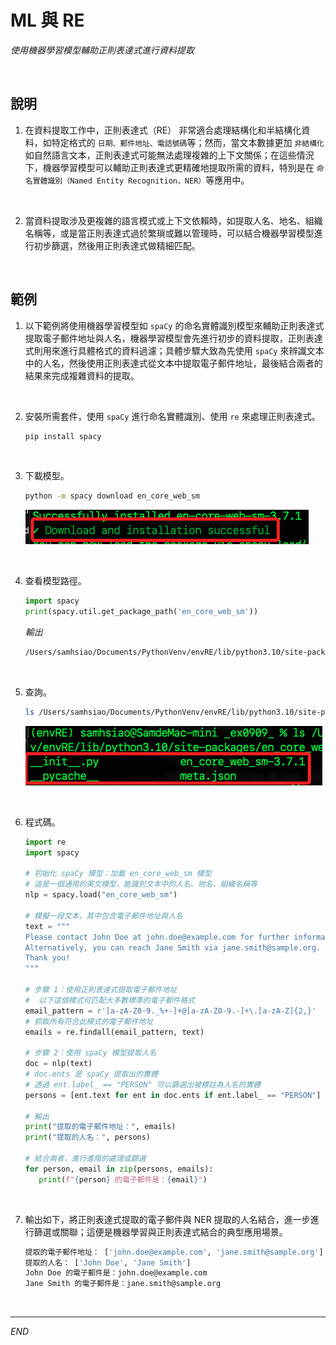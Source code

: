 # ML 與 RE

_使用機器學習模型輔助正則表達式進行資料提取_

<br>

## 說明

1. 在資料提取工作中，正則表達式（RE） 非常適合處理結構化和半結構化資料，如特定格式的 `日期、郵件地址、電話號碼`等；然而，當文本數據更加 `非結構化` 如自然語言文本，正則表達式可能無法處理複雜的上下文關係；在這些情況下，機器學習模型可以輔助正則表達式更精確地提取所需的資料，特別是在 `命名實體識別（Named Entity Recognition，NER）`等應用中。

<br>

2. 當資料提取涉及更複雜的語言模式或上下文依賴時，如提取人名、地名、組織名稱等，或是當正則表達式過於繁瑣或難以管理時，可以結合機器學習模型進行初步篩選，然後用正則表達式做精細匹配。

<br>

## 範例

1. 以下範例將使用機器學習模型如 `spaCy` 的命名實體識別模型來輔助正則表達式提取電子郵件地址與人名，機器學習模型會先進行初步的資料提取，正則表達式則用來進行具體格式的資料過濾；具體步驟大致為先使用 `spaCy` 來辨識文本中的人名，然後使用正則表達式從文本中提取電子郵件地址，最後結合兩者的結果來完成複雜資料的提取。

<br>

2. 安裝所需套件，使用 `spaCy` 進行命名實體識別、使用 `re` 來處理正則表達式。

   ```bash
   pip install spacy
   ```

<br>

3. 下載模型。

   ```bash
   python -m spacy download en_core_web_sm
   ```

   ![](images/img_13.png)

<br>

4. 查看模型路徑。

   ```python
   import spacy
   print(spacy.util.get_package_path('en_core_web_sm'))
   ```

   _輸出_

   ```bash
   /Users/samhsiao/Documents/PythonVenv/envRE/lib/python3.10/site-packages/en_core_web_sm
   ```

<br>

5. 查詢。

   ```bash
   ls /Users/samhsiao/Documents/PythonVenv/envRE/lib/python3.10/site-packages/en_core_web_sm
   ```

   ![](images/img_14.png)

<br>

6. 程式碼。

   ```python
   import re
   import spacy

   # 初始化 spaCy 模型：加載 en_core_web_sm 模型
   # 這是一個通用的英文模型，能識別文本中的人名、地名、組織名稱等
   nlp = spacy.load("en_core_web_sm")

   # 模擬一段文本，其中包含電子郵件地址與人名
   text = """
   Please contact John Doe at john.doe@example.com for further information.
   Alternatively, you can reach Jane Smith via jane.smith@sample.org.
   Thank you!
   """

   # 步驟 1：使用正則表達式提取電子郵件地址
   #  以下這個模式可匹配大多數標準的電子郵件格式
   email_pattern = r'[a-zA-Z0-9._%+-]+@[a-zA-Z0-9.-]+\.[a-zA-Z]{2,}'
   # 抓取所有符合此模式的電子郵件地址
   emails = re.findall(email_pattern, text)

   # 步驟 2：使用 spaCy 模型提取人名
   doc = nlp(text)
   # doc.ents 是 spaCy 提取出的實體
   # 透過 ent.label_ == "PERSON" 可以篩選出被標註為人名的實體
   persons = [ent.text for ent in doc.ents if ent.label_ == "PERSON"]

   # 輸出
   print("提取的電子郵件地址：", emails)
   print("提取的人名：", persons)

   # 結合兩者，進行進階的處理或篩選
   for person, email in zip(persons, emails):
      print(f"{person} 的電子郵件是：{email}")
   ```

<br>

7. 輸出如下，將正則表達式提取的電子郵件與 NER 提取的人名結合，進一步進行篩選或關聯；這便是機器學習與正則表達式結合的典型應用場景。

   ```bash
   提取的電子郵件地址： ['john.doe@example.com', 'jane.smith@sample.org']
   提取的人名： ['John Doe', 'Jane Smith']
   John Doe 的電子郵件是：john.doe@example.com
   Jane Smith 的電子郵件是：jane.smith@sample.org
   ```

<br>

___

_END_